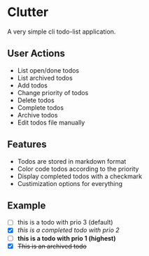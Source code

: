 # Clutter

A very simple cli todo-list application.

## User Actions

- List open/done todos
- List archived todos
- Add todos
- Change priority of todos
- Delete todos
- Complete todos
- Archive todos
- Edit todos file manually

## Features

- Todos are stored in markdown format
- Color code todos according to the priority 
- Display completed todos with a checkmark
- Custimization options for everything

## Example

- [ ] this is a todo with prio 3 (default)
- [x] *this is a completed todo with prio 2*
- [ ] **this is a todo with prio 1 (highest)**
- [x] ~~This is an archived todo~~
